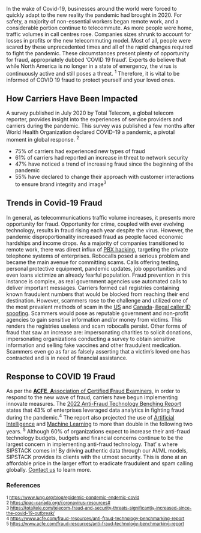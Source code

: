 In the wake of Covid-19, businesses around the world were forced to quickly adapt to the new reality the pandemic had brought in 2020. For safety, a majority of non-essential workers began remote work, and a considerable portion continue to telecommute. As more people were home, traffic volumes in call centres rose. Companies sizes shrunk to account for losses in profits or the new telecommuting model. Most of all, people were scared by these unprecedented times and all of the rapid changes required to fight the pandemic. These circumstances present plenty of opportunity for fraud, appropriately dubbed ‘COVID 19 fraud’. Experts do believe that while North America is no longer in a state of emergency, the virus is continuously active and still poses a threat. <sup>1</sup> Therefore, it is vital to be informed of COVID 19 fraud to protect yourself and your loved ones. 

## How Carriers Have Been Impacted 

A survey published in July 2020 by Total Telecom, a global telecom reporter,  provides insight into the experiences of service providers and carriers during the pandemic. This survey was published a few months after World Health Organization declared COVID-19 a pandemic, a pivotal moment in global response. <sup>2</sup>

-	75% of carriers had experienced new types of fraud 
-	61% of carriers had reported an increase in threat to network security 
-	47% have noticed a trend of increasing fraud since the beginning of the pandemic 
-	55% have declared to change their approach with customer interactions to ensure brand integrity and image<sup>3</sup>

## Trends in Covid-19 Fraud 

In general, as telecommunications traffic volume increases, it presents more opportunity for fraud. Opportunity for crime, coupled with ever evolving technology, results in fraud rising each year despite the virus. However, the pandemic disproportionality increased fraud as people faced economic hardships and income drops. As a majority of companies transitioned to remote work, there was direct influx of [PBX hacking](https://www.sipstack.com/resources/knowledge-base/general/what-is-pbx-hacking), targeting the private telephone systems of enterprises. Robocalls posed a serious problem and became the main avenue for committing scams. Calls offering testing, personal protective equipment, pandemic updates, job opportunities and even loans victimize an already fearful population. Fraud prevention in this instance is complex, as real government agencies use automated calls to deliver important messages. Carriers formed call registries containing known fraudulent numbers that would be blocked from reaching their end destination. However, scammers rose to the challenge and utilized one of the most prevalent methods of scam in the [US]( https://www.sipstack.com/resources/blog/the-state-of-spam-calling-in-the-US) and [Canada](https://www.sipstack.com/resources/blog/the-state-of-spam-calling-in-canada)-[illegal caller ID spoofing](https://www.sipstack.com/resources/knowledge-base/regulatory/what-is-stir-shaken). Scammers would pose as reputable government and non-profit agencies to gain sensitive information and/or money from victims. This renders the registries useless and scam robocalls persist. Other forms of fraud that saw an increase are: impersonating charities to solicit donations, impersonating organizations conducting a survey to obtain sensitive information and selling fake vaccines and other fraudulent medication. Scammers even go as far as falsely asserting that a victim’s loved one has contracted and is in need of financial assistance. 

## Response to COVID 19 Fraud  

As per the [**ACFE**, **A**ssociation of **C**ertified **F**raud **E**xaminers,](https://www.acfe.com/) in order to respond to the new wave of fraud, carriers have begun implementing innovate measures. The [2022 Anti-Fraud Technology Benching Report](https://www.acfe.com/fraud-resources/anti-fraud-technology-benchmarking-report) states that 43% of enterprises leveraged data analytics in fighting fraud during the pandemic.<sup>4</sup> The report also projected the use of [Artificial Intelligence]( https://www.sipstack.com/resources/knowledge-base/general/glossary-telco)  and [Machine Learning](https://www.sipstack.com/resources/knowledge-base/general/glossary-telco) to more than double in the following two years. <sup>5</sup> Although 60% of organizations expect to increase their anti-fraud technology budgets, budgets and financial concerns continue to be the largest concern in implementing anti-fraud technology. That’ s where SIPSTACK comes in! By driving authentic data through our AI/ML models, SIPSTACK provides its clients with the utmost security. This is done at an affordable price in the larger effort to eradicate fraudulent and spam calling globally. [Contact us](https://www.sipstack.com/contact/us) to learn more.


### References

<sup>1 <a href="https://www.lung.org/blog/epidemic-pandemic-endemic-covid" class="ss-reference" target="_blank">https://www.lung.org/blog/epidemic-pandemic-endemic-covid</a></sup>  
<sup>2 <a href="https://ipac-canada.org/coronavirus-resources#:~:text=Pandemic%20Coronavirus%20(COVID%2D19)&text=On%20March%2011%2C%202020%20the,19%20viral%20disease%20a%20pandemic." class="ss-reference" target="_blank">https://ipac-canada.org/coronavirus-resources#</a></sup>  
<sup>3 <a href="https://totaltele.com/telecom-fraud-and-security-threats-significantly-increased-since-the-covid-19-outbreak/ " class="ss-reference" target="_blank">https://totaltele.com/telecom-fraud-and-security-threats-significantly-increased-since-the-covid-19-outbreak/ </a></sup>   
<sup>4 <a href="https://www.acfe.com/fraud-resources/anti-fraud-technology-benchmarking-report" class="ss-reference" target="_blank">https://www.acfe.com/fraud-resources/anti-fraud-technology-benchmarking-report</a></sup>  
<sup>5 <a href="https://www.acfe.com/fraud-resources/anti-fraud-technology-benchmarking-report" class="ss-reference" target="_blank">https://www.acfe.com/fraud-resources/anti-fraud-technology-benchmarking-report</a></sup> 
